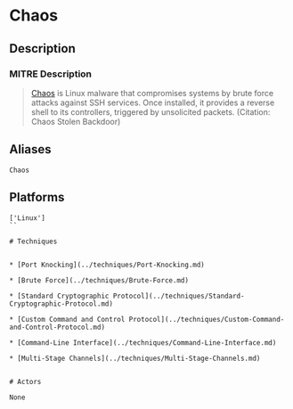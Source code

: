 
# Chaos

## Description

### MITRE Description

> [Chaos](https://attack.mitre.org/software/S0220) is Linux malware that compromises systems by brute force attacks against SSH services. Once installed, it provides a reverse shell to its controllers, triggered by unsolicited packets. (Citation: Chaos Stolen Backdoor)

## Aliases

```
Chaos
```

## Platforms

```
['Linux']
``

# Techniques


* [Port Knocking](../techniques/Port-Knocking.md)

* [Brute Force](../techniques/Brute-Force.md)
    
* [Standard Cryptographic Protocol](../techniques/Standard-Cryptographic-Protocol.md)
    
* [Custom Command and Control Protocol](../techniques/Custom-Command-and-Control-Protocol.md)
    
* [Command-Line Interface](../techniques/Command-Line-Interface.md)
    
* [Multi-Stage Channels](../techniques/Multi-Stage-Channels.md)
    

# Actors

None
